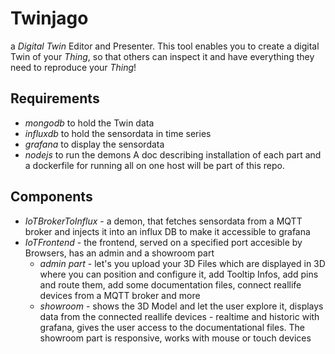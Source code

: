# Twinjago

a _*Digital Twin*_ Editor and Presenter.
This tool enables you to create a digital Twin of your _Thing_, 
so that others can inspect it and have everything they need to reproduce your _Thing_!

## Requirements
- *mongodb* to hold the Twin data
- *influxdb* to hold the sensordata in time series
- *grafana* to display the sensordata
- *nodejs* to run the demons
A doc describing installation of each part and a dockerfile for running all on one host will be part of this repo.

## Components

- *IoTBrokerToInflux* - a demon, that fetches sensordata from a MQTT broker and injects it into an influx DB to make it accessible to grafana
- *IoTFrontend* - the frontend, served on a specified port accesible by Browsers, has an admin and a showroom part
  + *admin part* - let's you upload your 3D Files which are displayed in 3D where you can position and configure it, add Tooltip Infos, add pins and route them, add some documentation files, connect reallife devices from a MQTT broker and more
  + *showroom* - shows the 3D Model and let the user explore it, displays data from the connected reallife devices - realtime and historic with grafana, gives the user access to the documentational files. The showroom part is responsive, works with mouse or touch devices
